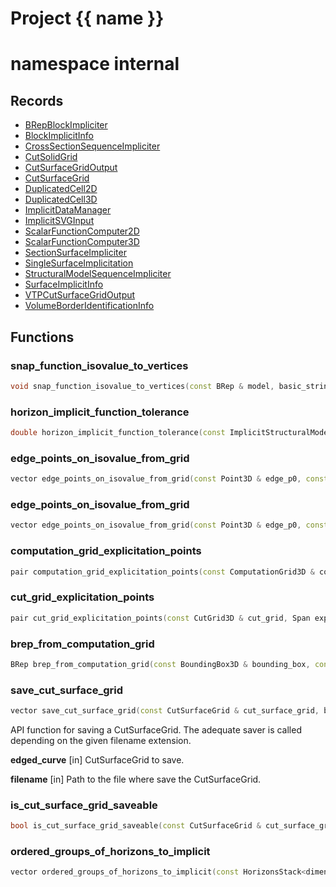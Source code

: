 <script setup>
import {useRoute} from 'vitepress'
const {path} = useRoute()
const tokens = path.split('/')
const words = tokens[2].split('-');
for (let i = 0; i < words.length; i++) {
    words[i] = words[i].charAt(0).toUpperCase() + words[i].slice(1);
    words[i] = words[i].replace('geode', 'Geode')
}
const name = words.join('-');
</script>
# Project {{ name }}

# namespace internal



## Records

* [BRepBlockImpliciter](BRepBlockImpliciter.md)
* [BlockImplicitInfo](BlockImplicitInfo.md)
* [CrossSectionSequenceImpliciter](CrossSectionSequenceImpliciter.md)
* [CutSolidGrid](CutSolidGrid.md)
* [CutSurfaceGridOutput](CutSurfaceGridOutput.md)
* [CutSurfaceGrid](CutSurfaceGrid.md)
* [DuplicatedCell2D](DuplicatedCell2D.md)
* [DuplicatedCell3D](DuplicatedCell3D.md)
* [ImplicitDataManager](ImplicitDataManager.md)
* [ImplicitSVGInput](ImplicitSVGInput.md)
* [ScalarFunctionComputer2D](ScalarFunctionComputer2D.md)
* [ScalarFunctionComputer3D](ScalarFunctionComputer3D.md)
* [SectionSurfaceImpliciter](SectionSurfaceImpliciter.md)
* [SingleSurfaceImplicitation](SingleSurfaceImplicitation.md)
* [StructuralModelSequenceImpliciter](StructuralModelSequenceImpliciter.md)
* [SurfaceImplicitInfo](SurfaceImplicitInfo.md)
* [VTPCutSurfaceGridOutput](VTPCutSurfaceGridOutput.md)
* [VolumeBorderIdentificationInfo](VolumeBorderIdentificationInfo.md)


## Functions

### snap_function_isovalue_to_vertices

```cpp
void snap_function_isovalue_to_vertices(const BRep & model, basic_string_view function_name, double isovalue, double tolerance)
```


### horizon_implicit_function_tolerance

```cpp
double horizon_implicit_function_tolerance(const ImplicitStructuralModel & model, const Horizon3D & horizon)
```


### edge_points_on_isovalue_from_grid

```cpp
vector edge_points_on_isovalue_from_grid(const Point3D & edge_p0, const Point3D & edge_p1, const ComputationGrid3D & computation_grid, double function_isovalue)
```


### edge_points_on_isovalue_from_grid

```cpp
vector edge_points_on_isovalue_from_grid(const Point3D & edge_p0, const Point3D & edge_p1, const CutSolidGrid & cut_grid, double function_isovalue, optional border_info)
```


### computation_grid_explicitation_points

```cpp
pair computation_grid_explicitation_points(const ComputationGrid3D & computation_grid, Span explicitation_values)
```


### cut_grid_explicitation_points

```cpp
pair cut_grid_explicitation_points(const CutGrid3D & cut_grid, Span explicitation_values)
```


### brep_from_computation_grid

```cpp
BRep brep_from_computation_grid(const BoundingBox3D & bounding_box, const ComputationGrid3D & computation_grid, Span values_to_densify_around)
```


### save_cut_surface_grid

```cpp
vector save_cut_surface_grid(const CutSurfaceGrid & cut_surface_grid, basic_string_view filename)
```


 API function for saving a CutSurfaceGrid. The adequate saver is called depending on the given filename         extension.

**edged_curve** [in] CutSurfaceGrid to save.

**filename** [in] Path to the file where save the CutSurfaceGrid.

### is_cut_surface_grid_saveable

```cpp
bool is_cut_surface_grid_saveable(const CutSurfaceGrid & cut_surface_grid, basic_string_view filename)
```


### ordered_groups_of_horizons_to_implicit

```cpp
vector ordered_groups_of_horizons_to_implicit(const HorizonsStack<dimension> & horizons_stack)
```




